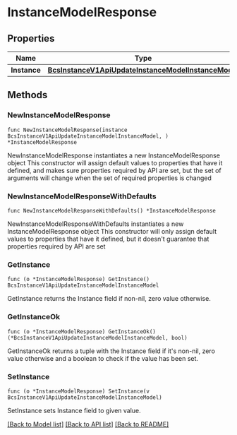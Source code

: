 # InstanceModelResponse

## Properties

Name | Type | Description | Notes
------------ | ------------- | ------------- | -------------
**Instance** | [**BcsInstanceV1ApiUpdateInstanceModelInstanceModel**](BcsInstanceV1ApiUpdateInstanceModelInstanceModel.md) |  | 

## Methods

### NewInstanceModelResponse

`func NewInstanceModelResponse(instance BcsInstanceV1ApiUpdateInstanceModelInstanceModel, ) *InstanceModelResponse`

NewInstanceModelResponse instantiates a new InstanceModelResponse object
This constructor will assign default values to properties that have it defined,
and makes sure properties required by API are set, but the set of arguments
will change when the set of required properties is changed

### NewInstanceModelResponseWithDefaults

`func NewInstanceModelResponseWithDefaults() *InstanceModelResponse`

NewInstanceModelResponseWithDefaults instantiates a new InstanceModelResponse object
This constructor will only assign default values to properties that have it defined,
but it doesn't guarantee that properties required by API are set

### GetInstance

`func (o *InstanceModelResponse) GetInstance() BcsInstanceV1ApiUpdateInstanceModelInstanceModel`

GetInstance returns the Instance field if non-nil, zero value otherwise.

### GetInstanceOk

`func (o *InstanceModelResponse) GetInstanceOk() (*BcsInstanceV1ApiUpdateInstanceModelInstanceModel, bool)`

GetInstanceOk returns a tuple with the Instance field if it's non-nil, zero value otherwise
and a boolean to check if the value has been set.

### SetInstance

`func (o *InstanceModelResponse) SetInstance(v BcsInstanceV1ApiUpdateInstanceModelInstanceModel)`

SetInstance sets Instance field to given value.



[[Back to Model list]](../README.md#documentation-for-models) [[Back to API list]](../README.md#documentation-for-api-endpoints) [[Back to README]](../README.md)


